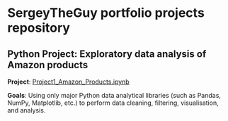 # SergeyTheGuy portfolio projects repository
## Python Project: Exploratory data analysis of Amazon products
**Project**: [Project1_Amazon_Products.ipynb](https://github.com/SergeyTheGuy/Data-Analysis-Portfolio/blob/c310851286ae101d886afcfb4f197db5262a0178/Project1_Amazon_Products.ipynb)

**Goals**: Using only major Python data analytical libraries (such as Pandas, NumPy, Matplotlib, etc.) to perform data cleaning, filtering, visualisation, and analysis.
